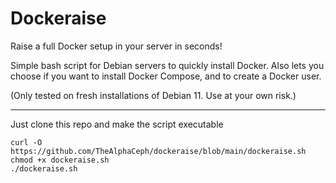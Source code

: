 # Dockeraise
Raise a full Docker setup in your server in seconds!

Simple bash script for Debian servers to quickly install Docker. Also lets you choose if you want to install Docker Compose, and to create a Docker user.

(Only tested on fresh installations of Debian 11. Use at your own risk.)

***

Just clone this repo and make the script executable
```
curl -O https://github.com/TheAlphaCeph/dockeraise/blob/main/dockeraise.sh
chmod +x dockeraise.sh
./dockeraise.sh
```
